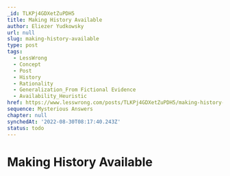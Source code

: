 ```yaml
---
_id: TLKPj4GDXetZuPDH5
title: Making History Available
author: Eliezer Yudkowsky
url: null
slug: making-history-available
type: post
tags:
  - LessWrong
  - Concept
  - Post
  - History
  - Rationality
  - Generalization_From Fictional Evidence
  - Availability_Heuristic
href: https://www.lesswrong.com/posts/TLKPj4GDXetZuPDH5/making-history-available
sequence: Mysterious Answers
chapter: null
synchedAt: '2022-08-30T08:17:40.243Z'
status: todo
---
```


# Making History Available
